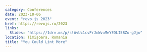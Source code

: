 ```yaml
---
category: Conferences
date: 2023-10-06
event: "revo.js 2023"
href: https://revojs.ro/2023
links:
  Slides: "https://1drv.ms/p/s!AvUc1cvPrJnWvuMeYEDLI5BZo-gJjw"
location: Timișoara, Romania
title: "You Could Lint More"
---
```

